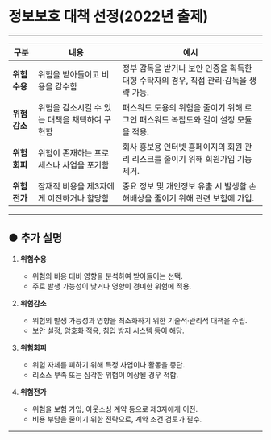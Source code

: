 # 정보보호 대책 선정(2022년 출제)

---

|     **구분**     |                             **내용**                             |                                     **예시**                                      |
|------------------|-----------------------------------------------------------------|----------------------------------------------------------------------------------|
| **위험수용**      | 위험을 받아들이고 비용을 감수함                                | 정부 감독을 받거나 보안 인증을 획득한 대형 수탁자의 경우, 직접 관리·감독을 생략 가능. |
| **위험감소**      | 위험을 감소시킬 수 있는 대책을 채택하여 구현함                 | 패스워드 도용의 위험을 줄이기 위해 로그인 패스워드 복잡도와 길이 설정 모듈을 적용.  |
| **위험회피**      | 위험이 존재하는 프로세스나 사업을 포기함                       | 회사 홍보용 인터넷 홈페이지의 회원 관리 리스크를 줄이기 위해 회원가입 기능 제거.    |
| **위험전가**      | 잠재적 비용을 제3자에게 이전하거나 할당함                     | 중요 정보 및 개인정보 유출 시 발생할 손해배상을 줄이기 위해 관련 보험에 가입.         |

---

## ● 추가 설명

1. **위험수용**
   - 위험의 비용 대비 영향을 분석하여 받아들이는 선택.
   - 주로 발생 가능성이 낮거나 영향이 경미한 위험에 적용.

2. **위험감소**
   - 위험의 발생 가능성과 영향을 최소화하기 위한 기술적·관리적 대책을 수립.
   - 보안 설정, 암호화 적용, 침입 방지 시스템 등이 해당.

3. **위험회피**
   - 위험 자체를 피하기 위해 특정 사업이나 활동을 중단.
   - 리소스 부족 또는 심각한 위험이 예상될 경우 적합.

4. **위험전가**
   - 위험을 보험 가입, 아웃소싱 계약 등으로 제3자에게 이전.
   - 비용 부담을 줄이기 위한 전략으로, 계약 조건 검토가 필수.

---
